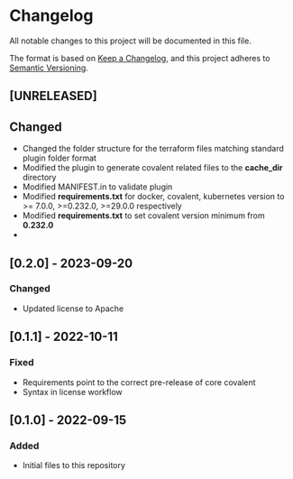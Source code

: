 # Changelog

All notable changes to this project will be documented in this file.

The format is based on [Keep a Changelog](https://keepachangelog.com/en/1.0.0/),
and this project adheres to [Semantic Versioning](https://semver.org/spec/v2.0.0.html).

## [UNRELEASED]

## Changed

- Changed the folder structure for the terraform files matching standard plugin folder format
- Modified the plugin to generate covalent related files to the **cache_dir** directory
- Modified MANIFEST.in to validate plugin
- Modified **requirements.txt** for docker, covalent, kubernetes version to >= 7.0.0, >=0.232.0, >=29.0.0 respectively
- Modified **requirements.txt** to set covalent version minimum from **0.232.0**
- 

## [0.2.0] - 2023-09-20

### Changed

- Updated license to Apache

## [0.1.1] - 2022-10-11

### Fixed

- Requirements point to the correct pre-release of core covalent
- Syntax in license workflow

## [0.1.0] - 2022-09-15

### Added

- Initial files to this repository
